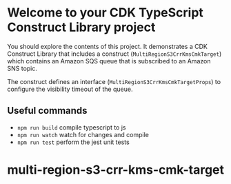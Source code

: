 # Welcome to your CDK TypeScript Construct Library project

You should explore the contents of this project. It demonstrates a CDK Construct Library that includes a construct (`MultiRegionS3CrrKmsCmkTarget`)
which contains an Amazon SQS queue that is subscribed to an Amazon SNS topic.

The construct defines an interface (`MultiRegionS3CrrKmsCmkTargetProps`) to configure the visibility timeout of the queue.

## Useful commands

* `npm run build`   compile typescript to js
* `npm run watch`   watch for changes and compile
* `npm run test`    perform the jest unit tests
# multi-region-s3-crr-kms-cmk-target
